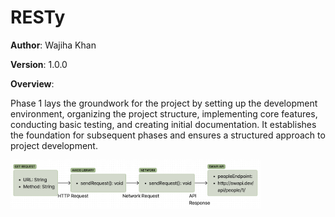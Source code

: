 # RESTy

**Author**: Wajiha Khan

**Version**: 1.0.0

**Overview**:

Phase 1 lays the groundwork for the project by setting up the development environment, organizing the project structure, implementing core features, conducting basic testing, and creating initial documentation. It establishes the foundation for subsequent phases and ensures a structured approach to project development.

<img src="./assets/day-1.png" alt="UML Day 1" style="width:400px;"/>

